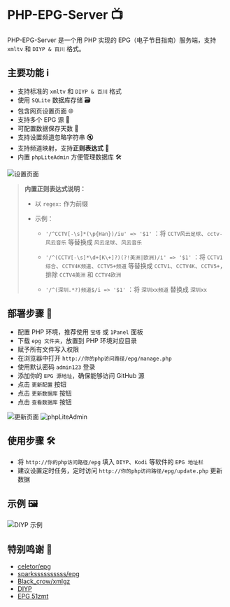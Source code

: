 # PHP-EPG-Server 📺

PHP-EPG-Server 是一个用 PHP 实现的 EPG（电子节目指南）服务端，支持 `xmltv` 和 `DIYP & 百川` 格式。

## 主要功能 ℹ️
- 支持标准的 `xmltv` 和 `DIYP & 百川` 格式
- 使用 `SQLite` 数据库存储 🗃️
- 包含网页设置页面 🌐
- 支持多个 EPG 源 📡
- 可配置数据保存天数 📅
- 支持设置频道忽略字符串 🔇
- 支持频道映射，支持**正则表达式** 🔄
- 内置 `phpLiteAdmin` 方便管理数据库 🛠️

![设置页面](https://github.com/user-attachments/assets/f3dcd106-ab71-4418-9681-1afe3394cf57)

> **内置正则表达式说明：**
> 
> - 以 `regex:` 作为前缀
> 
> - 示例：
> 
>   - `'/^CCTV[-\s]*(\p{Han})/iu' => '$1'` ：将 `CCTV风云足球`、`cctv-风云音乐` 等替换成 `风云足球`、`风云音乐`
> 
>   - `'/^(CCTV[-\s]*\d+[K\+]?)(?!美洲|欧洲)/i' => '$1'` ：将 `CCTV1综合`、`CCTV4K频道`、`CCTV5+频道` 等替换成 `CCTV1`、`CCTV4K`、`CCTV5+`，排除 `CCTV4美洲` 和 `CCTV4欧洲`
> 
>   - `'/^(深圳.*?)频道$/i => '$1'` ：将 `深圳xx频道` 替换成 `深圳xx`


## 部署步骤 🚀
- 配置 PHP 环境，推荐使用 `宝塔` 或 `1Panel` 面板
- 下载 `epg 文件夹`，放置到 PHP 环境对应目录
- 赋予所有文件写入权限
- 在浏览器中打开 `http://你的php访问路径/epg/manage.php`
- 使用默认密码 `admin123` 登录
- 添加你的 `EPG 源地址`，确保能够访问 GitHub 源
- 点击 `更新配置` 按钮
- 点击 `更新数据库` 按钮
- 点击 `查看数据库` 按钮

![更新页面](https://github.com/user-attachments/assets/3f80c287-42f7-4766-8082-49ce57e40664)
![phpLiteAdmin](https://github.com/user-attachments/assets/b166eb69-d52f-42dd-aa45-388e28a82381)

## 使用步骤 🛠️
- 将 `http://你的php访问路径/epg` 填入 `DIYP`、`Kodi` 等软件的 `EPG 地址栏`
- 建议设置定时任务，定时访问 `http://你的php访问路径/epg/update.php` 更新数据

## 示例 🖼️
![DIYP 示例](https://github.com/user-attachments/assets/ef926713-f2e1-42b9-aed4-4c9f5c1af1da)

## 特别鸣谢 🙏
- [celetor/epg](https://github.com/celetor/epg)
- [sparkssssssssss/epg](https://github.com/sparkssssssssss/epg)
- [Black_crow/xmlgz](https://gitee.com/Black_crow/xmlgz)
- [DIYP](https://diyp.112114.xyz/)
- [EPG 51zmt](http://epg.51zmt.top:8000/)
